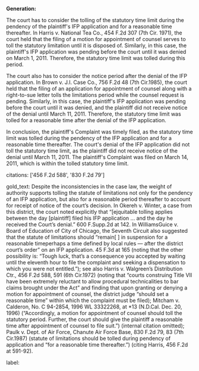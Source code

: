 **Generation:**



The court has to consider the tolling of the statutory time limit during the pendency of the plaintiff's IFP application and for a reasonable time thereafter. In Harris v. National Tea Co., 454 F.2d 307 (7th Cir. 1971), the court held that the filing of a motion for appointment of counsel serves to toll the statutory limitation until it is disposed of. Similarly, in this case, the plaintiff's IFP application was pending before the court until it was denied on March 1, 2011. Therefore, the statutory time limit was tolled during this period.

The court also has to consider the notice period after the denial of the IFP application. In Brown v. J.I. Case Co., 756 F.2d 48 (7th Cir.1985), the court held that the filing of an application for appointment of counsel along with a right-to-sue letter tolls the limitations period while the counsel request is pending. Similarly, in this case, the plaintiff's IFP application was pending before the court until it was denied, and the plaintiff did not receive notice of the denial until March 11, 2011. Therefore, the statutory time limit was tolled for a reasonable time after the denial of the IFP application.

In conclusion, the plaintiff's Complaint was timely filed, as the statutory time limit was tolled during the pendency of the IFP application and for a reasonable time thereafter. The court's denial of the IFP application did not toll the statutory time limit, as the plaintiff did not receive notice of the denial until March 11, 2011. The plaintiff's Complaint was filed on March 14, 2011, which is within the tolled statutory time limit.



citations: ['456 F.2d 588', '830 F.2d 79']

gold_text: Despite the inconsistencies in the case law, the weight of authority supports tolling the statute of limitations not only for the pendency of an IFP application, but also for a reasonable period thereafter to account for receipt of notice of the court’s decision. In Okereh v. Winter, a case from this district, the court noted explicitly that “[ejquitable tolling applies between the day [plaintiff] filed his IFP application ... and the day he received the Court’s denial.” 600 F.Supp.2d at 142. In WilliamsGuice v. Board of Education of City of Chicago, the Seventh Circuit also suggested that the statute of limitations should “remain[ ] in suspension for a reasonable timeperhaps a time defined by local rules — after the district court’s order” on an IFP application. 45 F.3d at 165 (noting that the other possibility is: “Tough luck, that’s a consequence you accepted by waiting until the eleventh hour to file the complaint and seeking a dispensation to which you were not entitled.”); see also Harris v. Walgreen’s Distribution Ctr., 456 F.2d 588, 591 (6th Cir.1972) (noting that “courts construing Title VII have been extremely reluctant to allow procedural technicalities to bar claims brought under the Act” and finding that upon granting or denying a motion for appointment of counsel, the district judge “should set a reasonable time” within which the complaint must be filed); Mitcham v. Calderon, No. C 94-2854, 1996 WL 33322268, at *13 (N.D.Cal. Dec. 20, 1996) (“Accordingly, a motion for appointment of counsel should toll the statutory period. Further, the court should give the plaintiff a reasonable time after appointment of counsel to file suit.”) (internal citation omitted); Paulk v. Dept. of Air Force, Chanute Air Force Base, 830 F.2d 79, 83 (7th Cir.1987) (statute of limitations should be tolled during pendency of application and “for a reasonable time thereafter.”) (citing Harris, 456 F.2d at 591-92).

label: 